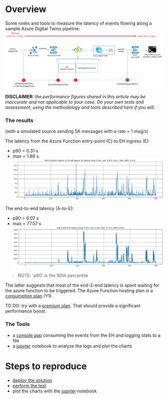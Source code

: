 # Overview
Some notes and tools to measure the latency of events flowing along a sample Azure Digital Twins pipeline:
![](./images/pipeline.png)

**DISCLAIMER:** *the performance figures shared in this article may be inaccurate and not applicable to your case. Do your own tests and assessment, using the methodology and tools described here if you will.*

### The results

(with a simulated source sending 5K messages with a rate = 1 msg/s)

The latency from the Azure Function entry-point (C) to EH ingress (E):
* p90 = 0.31 s
* max = 1.86 s
![](./images/results-c-e.png)

The end-to-end latency (A-to-E):
* p90 = 6.07 s
* max = 77.57 s
![](./images/results-a-e.png)

> NOTE: 'p90' is the 90th percentile

The latter suggests that most of the end-2-end latency is spent waiting for the azure function to be triggered. The Azure Function hosting plan is a [consumption plan](https://docs.microsoft.com/en-us/azure/azure-functions/consumption-plan) (Y1).

TO DO: try with a [premium plan](https://docs.microsoft.com/en-us/azure/azure-functions/functions-premium-plan). That should provide a significant performance boost.

### The Tools
* a [console app](./ehConsumer/Program.cs) consuming the events from the EH and logging stats to a file
* a [jupyter](./jupyter/plot.ipynb) notebook to analyze the logs and plot the charts

# Steps to reproduce
* [deploy the solution](./deploy.md)
* [perform the test](./test.md)
* plot the charts with the [jupyter](./jupyter/plot.ipynb) notebook







